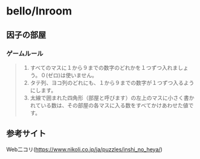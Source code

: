 # bello/Inroom

## 因子の部屋
### ゲームルール
> 1. すべてのマスに１から９までの数字のどれかを１つずつ入れましょう。０(ゼロ)は使いません。
> 2. タテ列、ヨコ列のどれにも、１から９までの数字が１つずつ入るようにします。
> 3. 太線で囲まれた四角形（部屋と呼びます）の左上のマスに小さく書かれている数は、その部屋の各マスに入る数をすべてかけあわせた値です。


## 参考サイト
Web二コリ(https://www.nikoli.co.jp/ja/puzzles/inshi_no_heya/)
